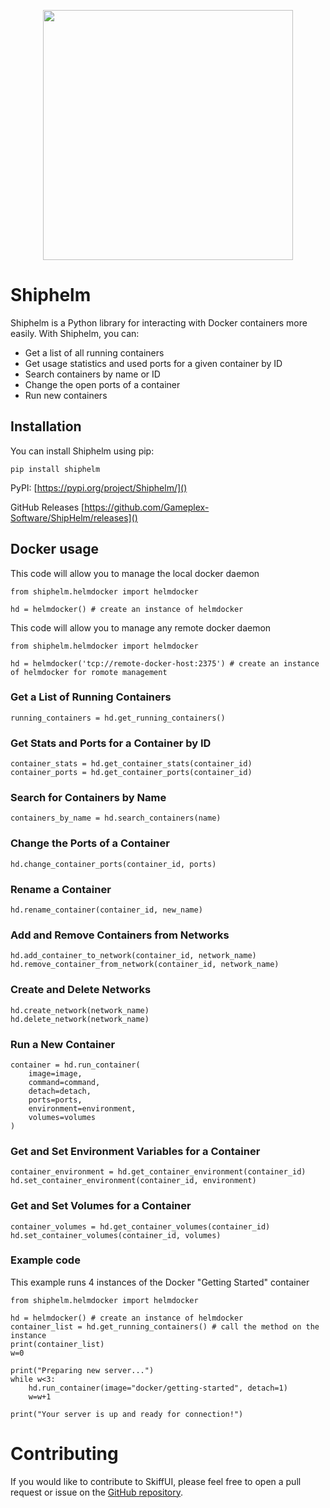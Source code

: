 <p align="center">
<img src="https://user-images.githubusercontent.com/34868944/223447636-3e17dee3-ccdf-44cc-8d42-91378ced6708.png" width="400" />
</p>

# Shiphelm

Shiphelm is a Python library for interacting with Docker containers more easily. With Shiphelm, you can:

- Get a list of all running containers
- Get usage statistics and used ports for a given container by ID
- Search containers by name or ID
- Change the open ports of a container
- Run new containers

## Installation

You can install Shiphelm using pip:

```
pip install shiphelm
```
PyPI: [https://pypi.org/project/Shiphelm/]()

GitHub Releases [https://github.com/Gameplex-Software/ShipHelm/releases]()

## Docker usage

This code will allow you to manage the local docker daemon

```
from shiphelm.helmdocker import helmdocker

hd = helmdocker() # create an instance of helmdocker
```

This code will allow you to manage any remote docker daemon
```
from shiphelm.helmdocker import helmdocker

hd = helmdocker('tcp://remote-docker-host:2375') # create an instance of helmdocker for romote management
```

### Get a List of Running Containers

```
running_containers = hd.get_running_containers()
``` 

### Get Stats and Ports for a Container by ID

```
container_stats = hd.get_container_stats(container_id)
container_ports = hd.get_container_ports(container_id)
```

### Search for Containers by Name

```
containers_by_name = hd.search_containers(name)
``` 

### Change the Ports of a Container

```
hd.change_container_ports(container_id, ports)
``` 

### Rename a Container

```
hd.rename_container(container_id, new_name)
``` 

### Add and Remove Containers from Networks

```
hd.add_container_to_network(container_id, network_name)
hd.remove_container_from_network(container_id, network_name)
``` 

### Create and Delete Networks

```
hd.create_network(network_name)
hd.delete_network(network_name)
``` 

### Run a New Container

```
container = hd.run_container(
    image=image,
    command=command,
    detach=detach,
    ports=ports,
    environment=environment,
    volumes=volumes
)
``` 

### Get and Set Environment Variables for a Container

```
container_environment = hd.get_container_environment(container_id)
hd.set_container_environment(container_id, environment)
``` 

### Get and Set Volumes for a Container

```
container_volumes = hd.get_container_volumes(container_id)
hd.set_container_volumes(container_id, volumes)
```
### Example code
This example runs 4 instances of the Docker "Getting Started" container

```
from shiphelm.helmdocker import helmdocker

hd = helmdocker() # create an instance of helmdocker
container_list = hd.get_running_containers() # call the method on the instance
print(container_list)
w=0

print("Preparing new server...")
while w<3:
    hd.run_container(image="docker/getting-started", detach=1)
    w=w+1

print("Your server is up and ready for connection!")
```


# Contributing

If you would like to contribute to SkiffUI, please feel free to open a pull request or issue on the [GitHub repository](https://github.com/Gameplex-Software/SkiffUI).
